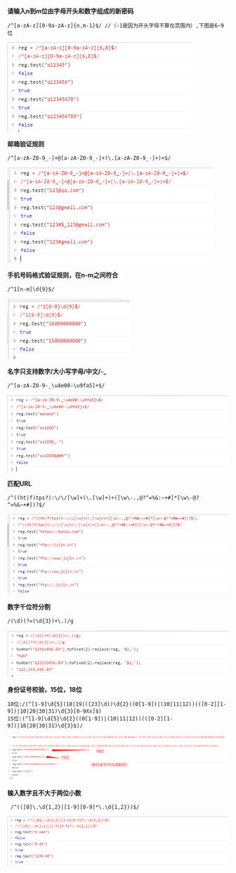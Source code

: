 **请输入n到m位由字母开头和数字组成的新密码**

```	
/^[a-zA-z][0-9a-zA-z]{n,m-1}$/ //（-1是因为开头字母不算在范围内）,下图是6~9位
```

![](../images/z_1.png)

**邮箱验证规则**

```
/^[a-zA-Z0-9_-]+@[a-zA-Z0-9_-]+(\.[a-zA-Z0-9_-]+)+$/
```

![](../images/z_2.png)

**手机号码格式验证规则，在n-m之间符合**

```
/^1[n-m]\d{9}$/
```

![](../images/z_3.png)

**名字只支持数字/大小写字母/中文/-_**

```
/^[a-zA-Z0-9-_\u4e00-\u9fa5]+$/
```



![](../images/z_4.png)

**匹配URL**

```
/^((ht|f)tps?):\/\/[\w]+(\.[\w]+)+([\w\-.,@?^=%&:~+#]*[\w\-@?^=%&~+#])?$/
```

![](../images/z_5.png)

**数字千位符分割**

```
/(\d)(?=(\d{3})+\.)/g
```

![](../images/z_6.png)

**身份证号校验，15位，18位**

```
18位:/(^[1-9]\d{5}(18|19|([23]\d))\d{2}((0[1-9])|(10|11|12))(([0-2][1-9])|10|20|30|31)\d{3}[0-9Xx]$)
15位:(^[1-9]\d{5}\d{2}((0[1-9])|(10|11|12))(([0-2][1-9])|10|20|30|31)\d{3}$)/
```

![](../images/z_7.png)

**输入数字且不大于两位小数**

```
 /^(([0]\.\d{1,2}|[1-9][0-9]*\.\d{1,2}))$/
```

![](../images/z_8.png)